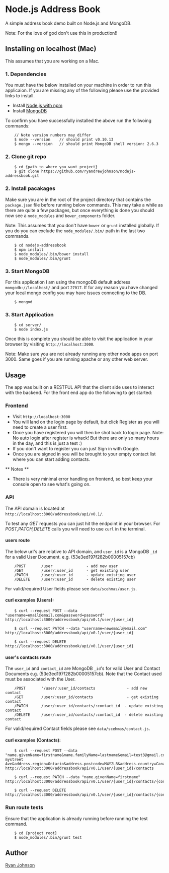 Node.js Address Book
==============

A simple address book demo built on Node.js and MongoDB.

Note: For the love of god don't use this in production!!

## Installing on localhost (Mac)

This assumes that you are working on a Mac.

### 1. Dependencies

You must have the below installed on your machine in order to run this applicaion. If you are missing any of the following please use the provided links to install.

* Install [Node.js with npm](http://nodejs.org/download/)
* Install [MongoDB](http://docs.mongodb.org/manual/tutorial/install-mongodb-on-os-x/)

To confirm you have successfully installed the above run the follwoing commands:

````
	// Note version numbers may differ
	$ node --version    // should print v0.10.13
	$ mongo --version   // should print MongoDB shell version: 2.6.3
````

### 2. Clone git repo

````
	$ cd {path to where you want project}
	$ git clone https://github.com/ryandrewjohnson/nodejs-addressbook.git
````

### 2. Install pacakages
Make sure you are in the root of the project directory that contains the `package.json` file before running below commands. This may take a while as there are quite a few packages, but once everything is done you should now see a `node_modules` and `bower_components` folder.

Note: This assumes that you don't have `bower` or `grunt` installed globally. If you do you can exclude the `node_modules/.bin/` path in the last two commands.

````
	$ cd nodejs-addressbook
	$ npm install
	$ node_modules/.bin/bower install
	$ node_modules/.bin/grunt
````

### 3. Start MongoDB
For this application I am using the mongoDB default address `mongodb://localhost/` and port `27017`. If for any reason you have changed your local mongo config you may have issues connecting to the DB.

````
	$ mongod
````
### 3. Start Application
````
	$ cd server/
	$ node index.js
````
Once this is complete you should be able to visit the application in your browser by visiting `http://localhost:3000`.

Note: Make sure you are not already running any other node apps on port 3000. Same goes if you are running apache or any other web server.

## Usage
The app was built on a RESTFUL API that the client side uses to interact with the backend. For the front end app do the following to get started:

### Frontend

* Visit `http://localhost:3000`
* You will land on the login page by default, but click Register as you will need to create a user first.
* Once you have registered you will then be shot back to login page. Note: No auto login after register is whack! But there are only so many hours in the day, and this is just a test :)
* If you don't want to register you can just Sign in with Google.
* Once you are signed in you will be brought to your empty contact list where you can start adding contacts.

** Notes **

* There is very minimal error handling on frontend, so best keep your console open to see what's going on.


### API
The API domain is located at `http://localhost:3000/addressbook/api/v0.1/`.

To test any *GET* requests you can just hit the endpoint in your browser. For *POST,PATCH,DELETE* calls you will need to use `curl` in the terminal.

#### users route
The below url's are relative to API domain, and `user_id` is a MongoDB `_id` for a  valid User Document. e.g. (53e3ed197f282b00005157cb)

````
	/POST 		/user				- add new user
	/GET		/user/:user_id 		- get existing user
	/PATCH		/user/:user_id		- update existing user
	/DELETE		/user/:user_id		- delete existing user	
````
For valid/required User fields please see `data/scehmas/user.js`. 

#### curl examples (Users):
````
	$ curl --request POST --data "username=email@email.com&password=password" http://localhost:3000/addressbook/api/v0.1/user/{user_id}
````
````
	$ curl --request PATCH --data "username=newemail@email.com" http://localhost:3000/addressbook/api/v0.1/user/{user_id}
````
````
	$ curl --request DELETE http://localhost:3000/addressbook/api/v0.1/user/{user_id}
````


#### user's contacts route
The `user_id` and `contact_id` are MongoDB `_id`'s for valid User and Contact Documents e.g. (53e3ed197f282b00005157cb). Note that the Contact used must be associated with the User.

````
	/POST 		'/user/:user_id/contacts		      - add new contact
	/GET		/user/:user_id/contacts 		      - get existing contact
	/PATCH		/user/:user_id/contacts/:contact_id  - update existing contact
	/DELETE		/user/:user_id/contacts/:contact_id  - delete existing contact	
````
For valid/required Contact fields please see `data/scehmas/contact.js`. 

#### curl examples (Contacts):
````
	$ curl --request POST --data "name.givenName=firstname&name.familyName=lastname&email=test3@gmail.com&address.city=Toronto&address.street=188 mystreet Ave&address.region=Ontario&address.postcode=M4Y2L8&address.country=Canada" http://localhost:3000/addressbook/api/v0.1/user/{user_id}/contacts
````
````
	$ curl --request PATCH --data "name.givenName=firstname" http://localhost:3000/addressbook/api/v0.1/user/{user_id}/contacts/{contact_id}
````
```
	$ curl --request DELETE http://localhost:3000/addressbook/api/v0.1/user/{user_id}/contacts/{contact_id}
```
### Run route tests
Ensure that the application is already running before running the test command.

````
	$ cd {project root}
	$ node_modules/.bin/grunt test
````

## Author

[Ryan Johnson](https://github.com/ryandrewjohnson)

